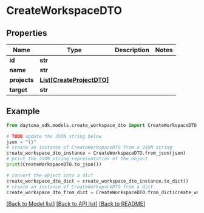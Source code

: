 # CreateWorkspaceDTO


## Properties

Name | Type | Description | Notes
------------ | ------------- | ------------- | -------------
**id** | **str** |  | 
**name** | **str** |  | 
**projects** | [**List[CreateProjectDTO]**](CreateProjectDTO.md) |  | 
**target** | **str** |  | 

## Example

```python
from daytona_sdk.models.create_workspace_dto import CreateWorkspaceDTO

# TODO update the JSON string below
json = "{}"
# create an instance of CreateWorkspaceDTO from a JSON string
create_workspace_dto_instance = CreateWorkspaceDTO.from_json(json)
# print the JSON string representation of the object
print(CreateWorkspaceDTO.to_json())

# convert the object into a dict
create_workspace_dto_dict = create_workspace_dto_instance.to_dict()
# create an instance of CreateWorkspaceDTO from a dict
create_workspace_dto_from_dict = CreateWorkspaceDTO.from_dict(create_workspace_dto_dict)
```
[[Back to Model list]](../README.md#documentation-for-models) [[Back to API list]](../README.md#documentation-for-api-endpoints) [[Back to README]](../README.md)


